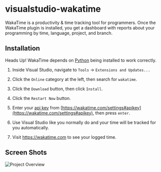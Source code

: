 visualstudio-wakatime
=====================

WakaTime is a productivity & time tracking tool for programmers. Once the WakaTime plugin is installed, you get a dashboard with reports about your programming by time, language, project, and branch.


Installation
------------

Heads Up! WakaTime depends on [Python](http://www.python.org/getit/) being installed to work correctly.

1. Inside Visual Studio, navigate to `Tools` -> `Extensions and Updates...`

2. Click the `Online` category at the left, then search for `wakatime`.

3. Click the `Download` button, then click `Install`.

4. Click the `Restart Now` button.

3. Enter your [api key](https://wakatime.com/settings#apikey) from [https://wakatime.com/settings#apikey](https://wakatime.com/settings#apikey), then press `enter`.

4. Use Visual Studio like you normally do and your time will be tracked for you automatically.

5. Visit https://wakatime.com to see your logged time.


Screen Shots
------------

![Project Overview](https://wakatime.com/static/img/ScreenShots/ScreenShot-2014-10-29.png)
